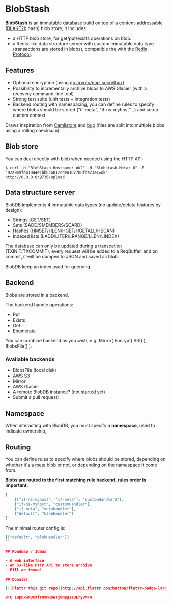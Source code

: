 BlobStash
=========

**BlobStash** is an immutable database build on top of a content-addressable ([BLAKE2b](https://blake2.net) hash) blob store, it includes:

- a HTTP blob store, for get/put/exists operations on blob.
- a Redis-like data structure server with custom immutable data type (transactions are stored in blobs), compatible the with the [Redis Protocol](http://redis.io/topics/protocol).

## Features

- Optional encryption (using [go.crypto/nacl secretbox](http://godoc.org/code.google.com/p/go.crypto/nacl))
- Possibility to incrementally archive blobs to AWS Glacier (with a recovery command-line tool)
- Strong test suite (unit tests + integration tests)
- Backend routing with namespacing, you can define rules to specify where blobs should be stored ("if-meta", "if-ns-myhost"...) and setup custom context

Draws inspiration from [Camlistore](camlistore.org) and [bup](https://github.com/bup/bup) (files are split into multiple blobs using a rolling checksum).

## Blob store

You can deal directly with blob when needed using the HTTP API:

```console
$ curl -H "BlobStash-Hostname: ok2" -H "Blobstash-Meta: 0" -F "92a949fd41844e1bb8c6812cdea102708fde23a4=ok" http://0.0.0.0:9736/upload
```

## Data structure server

BlobDB implements 4 immutable data types (no update/delete features by design):

- Strings (GET/SET)
- Sets (SADD/SMEMBERS/SCARD)
- Hashes (HMSET/HLEN/HGET/HGETALL/HSCAN)
- Indexed lists (LADD/LITER/LRANGE/LLEN/LINDEX)

The database can only be updated during a transcation (TXINIT/TXCOMMIT),
every request will be added to a ReqBuffer, and on commit, it will be dumped to JSON and saved as blob.

BlobDB keep an index used for querying.

## Backend

Blobs are stored in a backend.

The backend handle operations:

- Put
- Exists
- Get
- Enumerate

You can combine backend as you wish, e.g. Mirror( Encrypt( S3() ), BlobsFile() ).

### Available backends

- BlobsFile (local disk)
- AWS S3
- Mirror
- AWS Glacier
- A remote BlobDB instance? (not started yet)
- Submit a pull request!

## Namespace

When interacting with BlobDB, you must specify a **namespace**, used to indicate ownership,

## Routing

You can define rules to specify where blobs should be stored, depending on whether it's a meta blob or not, or depending on the namespace it come from.

**Blobs are routed to the first matching rule backend, rules order is important.**

```json
[
    [["if-ns-myhost", "if-meta"], "customHandler2"],
    ["if-ns-myhost", "customHandler"],
    ["if-meta", "metaHandler"],
    ["default", "blobHandler"]
]
```

The minimal router config is:

```json
[["default", "blobHandler"]]
``

## Roadmap / Ideas

- A web interface
- An S3-like HTTP API to store archive
- Fill an issue!

## Donate!

[![Flattr this git repo](http://api.flattr.com/button/flattr-badge-large.png)](https://flattr.com/submit/auto?user_id=tsileo&url=https%3A%2F%2Fgithub.com%2Ftsileo%2Fblobstash)

BTC 1HpHxwNUmXfrU9MR9WTj8Mpg1YUEry9MF4
